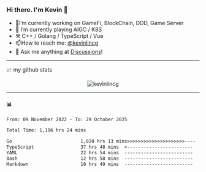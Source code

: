 ### Hi there. I'm Kevin 👋

- 🔭I’m currently working on GameFi, BlockChain, DDD, Game Server
- 🌱 I’m currently playing AIGC / K8S
-   :hammer_and_pick: C++ / Golang / TypeScript / Vue
- 📫How to reach me: [@kevinlincg](https://twitter.com/kevinlincg) 
-   :thought_balloon: Ask me anything at [Discussions](https://github.com/kevinlincg/kevinlincg/issues/new)!

---

📈 my github stats

<p align="center"> <img src="https://github-readme-stats-ouuan.vercel.app/api?username=kevinlincg&theme=dark&show_icons=true&count_private=true" alt="kevinlincg" />

---

#### :bar_chart: 

<!--START_SECTION:waka-->

```txt
From: 09 November 2022 - To: 29 October 2025

Total Time: 1,196 hrs 24 mins

Go                         1,020 hrs 13 mins>>>>>>>>>>>>>>>>>>>>>----   85.27 %
TypeScript                 37 hrs 48 mins  >------------------------   03.16 %
YAML                       22 hrs 54 mins  -------------------------   01.91 %
Bash                       12 hrs 58 mins  -------------------------   01.08 %
Markdown                   10 hrs 49 mins  -------------------------   00.91 %
```

<!--END_SECTION:waka-->

